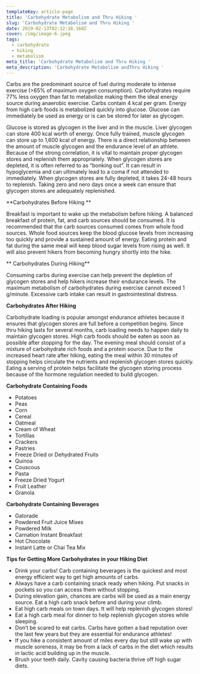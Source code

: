 ```yaml
---
templateKey: article-page
title: 'Carbohydrate Metabolism and Thru Hiking '
slug: 'Carbohydrate Metabolism and Thru Hiking '
date: 2019-02-13T02:12:18.168Z
cover: /img/image-6.jpeg
tags:
  - carbohydrate
  - hiking
  - metabolism
meta_title: 'Carbohydrate Metabolism and Thru Hiking '
meta_description: 'Carbohydrate Metabolism andThru Hiking '
---
```

Carbs are the predominant source of fuel during moderate to intense exercise (>65% of maximum oxygen consumption). Carbohydrates require 77% less oxygen than fat to metabolize making them the ideal energy source during anaerobic exercise. Carbs contain 4 kcal per gram. Energy from high carb foods is metabolized quickly into glucose. Glucose can immediately be used as energy or is can be stored for later as glycogen. 

Glucose is stored as glycogen in the liver and in the muscle. Liver glycogen can store 400 kcal worth of energy. Once fully trained, muscle glycogen can store up to 1,600 kcal of energy. There is a direct relationship between the amount of muscle glycogen and the endurance level of an athlete. Because of the strong correlation, it is vital to maintain proper glycogen stores and replenish them appropriately. When glycogen stores are depleted, it is often referred to as “bonking out”. It can result in hypoglycemia and can ultimately lead to a coma if not attended to immediately. When glycogen stores are fully depleted, it takes 24-48 hours to replenish. Taking zero and nero days once a week can ensure that glycogen stores are adequately replenished. 

**Carbohydrates Before Hiking **

Breakfast is important to wake up the metabolism before hiking. A balanced breakfast of protein, fat, and carb sources should be consumed. It is recommended that the carb sources consumed comes from whole food sources. Whole food sources keep the blood glucose levels from increasing too quickly and provide a sustained amount of energy. Eating protein and fat during the same meal will keep blood sugar levels from rising as well. It will also prevent hikers from becoming hungry shortly into the hike. 

** Carbohydrates During Hiking**

Consuming carbs during exercise can  help prevent the depletion of glycogen stores and help hikers increase their endurance levels. The maximum metabolism of carbohydrates during exercise cannot exceed 1 g/minute. Excessive carb intake can result in gastrointestinal distress. 

**Carbohydrates After Hiking**

Carbohydrate loading is popular amongst endurance athletes because it ensures that glycogen stores are full before a competition begins. Since thru hiking lasts for several months, carb loading needs to happen daily to maintain glycogen stores. High carb foods should be eaten as soon as possible after stopping for the day. The evening meal should consist of a mixture of carbohydrate rich foods and a protein source. Due to the increased heart rate after hiking, eating the meal within 30 minutes of stopping helps circulate the nutrients and replenish glycogen stores quickly. Eating a serving of protein helps facilitate the glycogen storing process because of the hormone regulation needed to build glycogen. 

**Carbohydrate Containing Foods**

* Potatoes
* Peas
* Corn
* Cereal
* Oatmeal
* Cream of Wheat
* Tortillas
* Crackers
* Pastries
* Freeze Dried or Dehydrated Fruits
* Quinoa
* Couscous
* Pasta
* Freeze Dried Yogurt
* Fruit Leather
* Granola

**Carbohydrate Containing Beverages**

* Gatorade
* Powdered Fruit Juice Mixes
* Powdered Milk
* Carnation Instant Breakfast
* Hot Chocolate
* Instant Latte or Chai Tea Mix

**Tips for Getting More Carbohydrates in your Hiking Diet**

* Drink your carbs! Carb containing beverages is the quickest and most energy efficient way to get high amounts of carbs. 
* Always have a carb containing snack ready when hiking. Put snacks in pockets so you can access them without stopping. 
* During elevation gain, chances are carbs will be used as a main energy source. Eat a high carb snack before and during your climb. 
* Eat high carb meals on town days. It will help replenish glycogen stores!
* Eat a high carb meal for dinner to help replenish glycogen stores while sleeping.
* Don’t be scared to eat carbs. Carbs have gotten a bad reputation over the last few years but they are essential for endurance athletes!
* If you hike a consistent amount of miles every day but still wake up with muscle soreness, it may be from a lack of carbs in the diet which results in lactic acid building up in the muscle. 
* Brush your teeth daily. Cavity causing bacteria thrive off high sugar diets.
